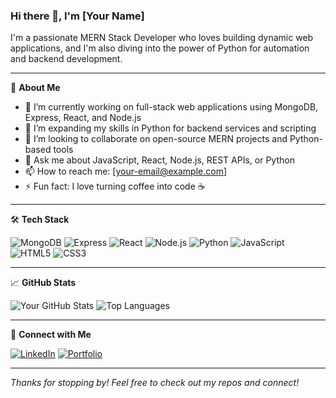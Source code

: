 ### Hi there 👋, I'm [Your Name]

I'm a passionate MERN Stack Developer who loves building dynamic web applications, and I'm also diving into the power of Python for automation and backend development.

---

💼 **About Me**

- 🔭 I’m currently working on full-stack web applications using MongoDB, Express, React, and Node.js
- 🌱 I’m expanding my skills in Python for backend services and scripting
- 👯 I’m looking to collaborate on open-source MERN projects and Python-based tools
- 💬 Ask me about JavaScript, React, Node.js, REST APIs, or Python
- 📫 How to reach me: [your-email@example.com]
- ⚡ Fun fact: I love turning coffee into code ☕️

---

🛠️ **Tech Stack**

![MongoDB](https://img.shields.io/badge/MongoDB-4EA94B?style=for-the-badge&logo=mongodb&logoColor=white)
![Express](https://img.shields.io/badge/Express.js-000000?style=for-the-badge&logo=express&logoColor=white)
![React](https://img.shields.io/badge/React-20232A?style=for-the-badge&logo=react&logoColor=61DAFB)
![Node.js](https://img.shields.io/badge/Node.js-339933?style=for-the-badge&logo=nodedotjs&logoColor=white)
![Python](https://img.shields.io/badge/Python-3776AB?style=for-the-badge&logo=python&logoColor=white)
![JavaScript](https://img.shields.io/badge/JavaScript-F7DF1E?style=for-the-badge&logo=javascript&logoColor=black)
![HTML5](https://img.shields.io/badge/HTML5-E34F26?style=for-the-badge&logo=html5&logoColor=white)
![CSS3](https://img.shields.io/badge/CSS3-1572B6?style=for-the-badge&logo=css3&logoColor=white)

---

📈 **GitHub Stats**

![Your GitHub Stats](https://github-readme-stats.vercel.app/api?username=your-github-username&show_icons=true&theme=tokyonight)
![Top Languages](https://github-readme-stats.vercel.app/api/top-langs/?username=your-github-username&layout=compact&theme=tokyonight)

---

🔗 **Connect with Me**

[![LinkedIn](https://img.shields.io/badge/LinkedIn-blue?style=for-the-badge&logo=linkedin&logoColor=white)](https://www.linkedin.com/in/yourprofile/)
[![Portfolio](https://img.shields.io/badge/Portfolio-000?style=for-the-badge&logo=firefox&logoColor=white)](https://yourwebsite.com)

---

_Thanks for stopping by! Feel free to check out my repos and connect!_
